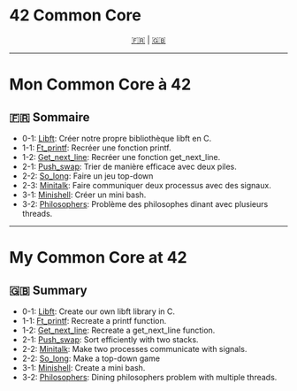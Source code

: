 # 42 Common Core

<p align="center">
  <a href="#sommaire-fr">🇫🇷</a> | <a href="#summary-en">🇬🇧</a>
</p>

<hr>

# Mon Common Core à 42
## <a name="sommaire-fr"></a>🇫🇷 Sommaire

- 0-1: [<a href="https://github.com/BenjamsC08/42_CC/tree/main/00_libft">Libft</a>](https://github.com/BenjamsC08/42_CC/tree/main/00_libft): Créer notre propre bibliothèque libft en C.  
- 1-1: [<a href="https://github.com/BenjamsC08/42_CC/tree/main/01_ft_printf">Ft_printf</a>](https://github.com/BenjamsC08/42_CC/tree/main/01_ft_printf): Recréer une fonction printf.  
- 1-2: [<a href="https://github.com/BenjamsC08/42_CC/tree/main/01_get_next_line">Get_next_line</a>](https://github.com/BenjamsC08/42_CC/tree/main/01_get_next_line): Recréer une fonction get_next_line.  
- 2-1: [<a href="https://github.com/BenjamsC08/42_CC/tree/main/02_push_swap">Push_swap</a>](https://github.com/BenjamsC08/42_CC/tree/main/02_push_swap): Trier de manière efficace avec deux piles.  
- 2-2: [<a href="https://github.com/BenjamsC08/42_CC/tree/main/02_so_long">So_long</a>](https://github.com/BenjamsC08/42_CC/tree/main/02_so_long): Faire un jeu top-down
- 2-3: [<a href="https://github.com/BenjamsC08/42_CC/tree/main/02_mini_talk">Minitalk</a>](https://github.com/BenjamsC08/42_CC/tree/main/02_mini_talk): Faire communiquer deux processus avec des signaux. 
- 3-1: [<a href="https://github.com/BenjamsC08/42_CC/tree/main/03_minishell">Minishell</a>](https://github.com/BenjamsC08/42_CC/tree/main/03_minishell): Créer un mini bash.  
- 3-2: [<a href="https://github.com/BenjamsC08/42_CC/tree/main/03_philosophers">Philosophers</a>](https://github.com/BenjamsC08/42_CC/tree/main/03_philosophers): Problème des philosophes dinant avec plusieurs threads.

<hr>

# My Common Core at 42
## <a name="summary-en"></a>🇬🇧 Summary

- 0-1: [<a href="https://github.com/BenjamsC08/42_CC/tree/main/00_libft">Libft</a>](https://github.com/BenjamsC08/42_CC/tree/main/00_libft): Create our own libft library in C.  
- 1-1: [<a href="https://github.com/BenjamsC08/42_CC/tree/main/01_ft_printf">Ft_printf</a>](https://github.com/BenjamsC08/42_CC/tree/main/01_ft_printf): Recreate a printf function.  
- 1-2: [<a href="https://github.com/BenjamsC08/42_CC/tree/main/01_get_next_line">Get_next_line</a>](https://github.com/BenjamsC08/42_CC/tree/main/01_get_next_line): Recreate a get_next_line function.  
- 2-1: [<a href="https://github.com/BenjamsC08/42_CC/tree/main/02_push_swap">Push_swap</a>](https://github.com/BenjamsC08/42_CC/tree/main/02_push_swap): Sort efficiently with two stacks.  
- 2-2: [<a href="https://github.com/BenjamsC08/42_CC/tree/main/02_mini_talk">Minitalk</a>](https://github.com/BenjamsC08/42_CC/tree/main/02_mini_talk): Make two processes communicate with signals.
- 2-2: [<a href="https://github.com/BenjamsC08/42_CC/tree/main/02_so_long">So_long</a>](https://github.com/BenjamsC08/42_CC/tree/main/02_so_long): Make a top-down game
- 3-1: [<a href="https://github.com/BenjamsC08/42_CC/tree/main/03_minishell">Minishell</a>](https://github.com/BenjamsC08/42_CC/tree/main/03_minishell): Create a mini bash.  
- 3-2: [<a href="https://github.com/BenjamsC08/42_CC/tree/main/03_philosophers">Philosophers</a>](https://github.com/BenjamsC08/42_CC/tree/main/03_philosophers): Dining philosophers problem with multiple threads.
